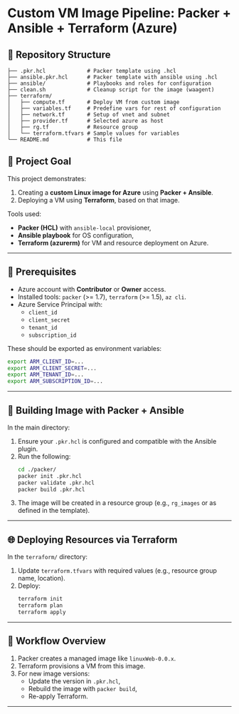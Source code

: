 # Custom VM Image Pipeline: Packer + Ansible + Terraform (Azure)

## 📁 Repository Structure

```
├── .pkr.hcl             # Packer template using .hcl
├── ansible.pkr.hcl      # Packer template with ansible using .hcl  
├── ansible/             # Playbooks and roles for configuration  
├── clean.sh             # Cleanup script for the image (waagent)  
├── terraform/  
│   ├── compute.tf       # Deploy VM from custom image  
│   ├── variables.tf     # Predefine vars for rest of configuration
│   ├── network.tf       # Setup of vnet and subnet 
│   ├── provider.tf      # Selected azure as host
│   ├── rg.tf            # Resource group
│   └── terraform.tfvars # Sample values for variables  
└── README.md            # This file  
```

## 🚀 Project Goal

This project demonstrates:
1. Creating a **custom Linux image for Azure** using **Packer + Ansible**.
2. Deploying a VM using **Terraform**, based on that image.

Tools used:
- **Packer (HCL)** with `ansible-local` provisioner,
- **Ansible playbook** for OS configuration,
- **Terraform (azurerm)** for VM and resource deployment on Azure.

---

## 🧩 Prerequisites

- Azure account with **Contributor** or **Owner** access.
- Installed tools: `packer` (>= 1.7), `terraform` (>= 1.5), `az cli`.
- Azure Service Principal with:
  - `client_id`
  - `client_secret`
  - `tenant_id`
  - `subscription_id`

These should be exported as environment variables:

```bash
export ARM_CLIENT_ID=...
export ARM_CLIENT_SECRET=...
export ARM_TENANT_ID=...
export ARM_SUBSCRIPTION_ID=...
```

---

## 🧱 Building Image with Packer + Ansible

In the main directory:

1. Ensure your `.pkr.hcl` is configured and compatible with the Ansible plugin.
2. Run the following:
   ```bash
   cd ./packer/
   packer init .pkr.hcl
   packer validate .pkr.hcl
   packer build .pkr.hcl
   ```
3. The image will be created in a resource group (e.g., `rg_images` or as defined in the template).

---

## 🌐 Deploying Resources via Terraform

In the `terraform/` directory:

1. Update `terraform.tfvars` with required values (e.g., resource group name, location).
2. Deploy:
   ```bash
   terraform init
   terraform plan
   terraform apply
   ```

---

## 🔁 Workflow Overview

1. Packer creates a managed image like `linuxWeb-0.0.x`.
2. Terraform provisions a VM from this image.
3. For new image versions:
   - Update the version in `.pkr.hcl`,
   - Rebuild the image with `packer build`,
   - Re-apply Terraform.

---
